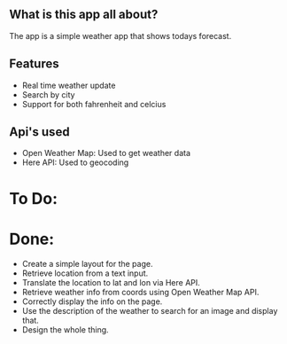 ## What is this app all about?
The app is a simple weather app that shows todays forecast.

## Features
- Real time weather update
- Search by city
- Support for both fahrenheit and celcius

## Api's used
- Open Weather Map: Used to get weather data
- Here API: Used to geocoding

# To Do:

# Done:
- Create a simple layout for the page.
- Retrieve location from a text input.
- Translate the location to lat and lon via Here API.
- Retrieve weather info from coords using Open Weather Map API.
- Correctly display the info on the page.
- Use the description of the weather to search for an image and display that.
- Design the whole thing.
